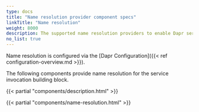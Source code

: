 ```yaml
---
type: docs
title: "Name resolution provider component specs"
linkTitle: "Name resolution"
weight: 8000
description: The supported name resolution providers to enable Dapr service invocation
no_list: true
---
```


Name resolution is configured via the [Dapr Configuration]({{< ref configuration-overview.md >}}). 

The following components provide name resolution for the service invocation building block.

{{< partial "components/description.html" >}}

{{< partial "components/name-resolution.html" >}}
